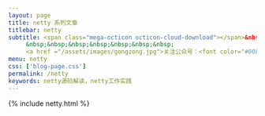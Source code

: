 ```yaml
---
layout: page
title: netty 系列文章
titlebar: netty
subtitle: <span class="mega-octicon octicon-cloud-download"></span>&nbsp;&nbsp;<br/>
     &nbsp;&nbsp;&nbsp;&nbsp;&nbsp;&nbsp;&nbsp;
     <a href ="/assets/images/gongzong.jpg">关注公众号：<font color="#00FF00">程序猿小尾巴</font>，回复"springboot" 进群交流。</a>
menu: netty
css: ['blog-page.css']
permalink: /netty
keywords: netty源码解读，netty工作实践
---
```


{% include netty.html %}